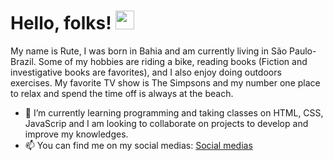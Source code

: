 # Hello, folks! <img src="https://raw.githubusercontent.com/MartinHeinz/MartinHeinz/master/wave.gif" width="30px"/>
My name is Rute, I was born in Bahia and am currently living in São Paulo-Brazil. Some of my hobbies are riding a bike, reading books (Fiction and investigative books are favorites), and I also enjoy doing outdoors exercises. My favorite TV show is The Simpsons and my number one place to relax and spend the time off is always at the beach.
- 🌱 I’m currently learning programming and taking classes on HTML, CSS, JavaScrip and I am looking to collaborate on projects to develop and improve my knowledges.
- 📫 You can find me on my social medias:
<a href= biolinky.co/rutesouza> Social medias</a>
 

<!---
RuteSouza/RuteSouza is a ✨ special ✨ repository because its `README.md` (this file) appears on your GitHub profile.
You can click the Preview link to take a look at your changes.
--->

